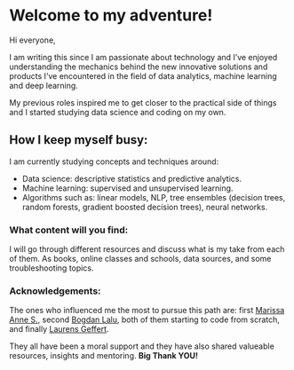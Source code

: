 # Welcome to my adventure!


Hi everyone, 

I am writing this since I am passionate about technology and I’ve enjoyed understanding the mechanics behind the new innovative solutions and products I’ve encountered in the field of data analytics, machine learning and deep learning. 

My previous roles inspired me to get closer to the practical side of things and I started studying data science and coding on my own.


## How I keep myself busy:


I am currently studying concepts and techniques around: 
* Data science: descriptive statistics and predictive analytics.
* Machine learning: supervised and unsupervised learning.
* Algorithms such as: linear models, NLP, tree ensembles (decision trees, random forests, gradient boosted decision trees), neural networks.


### What content will you find:


I will go through different resources and discuss what is my take from each of them. 
As books, online classes and schools, data sources, and some troubleshooting topics. 



### Acknowledgements: 


The ones who influenced me the most to pursue this path are: first [Marissa Anne S.](https://www.linkedin.com/in/marissasimons/), second [Bogdan Lalu](https://www.linkedin.com/in/bogdanlalu/), both of them starting to code from scratch, and finally [Laurens Geffert](https://janlauge.github.io). 

They all have been a moral support and they have also shared valueable resources, insights and mentoring. 
**Big Thank YOU!** 
